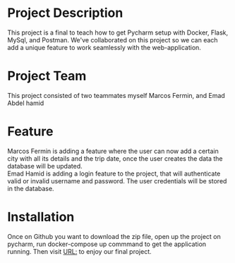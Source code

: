 # Project Description
This project is a final to teach how to get Pycharm setup with Docker, Flask, MySql, and Postman. We've collaborated on this project so we can each add a unique feature to work seamlessly with the web-application.

# Project Team
This project consisted of two teammates myself Marcos Fermin, and Emad Abdel hamid

# Feature 
Marcos Fermin is adding a feature where the user can now add a certain city with all its details and the trip date, once the user creates the data the database will be updated.  
Emad Hamid is adding a login feature to the project, that will authenticate valid or invalid username and password. The user credentials will be stored in the database. 

# Installation 
Once on Github you want to download the zip file, open up the project on pycharm, run docker-compose up commmand to get the application running. Then visit [URL:](http://0.0.0.0:5000/) to enjoy our final project. 
